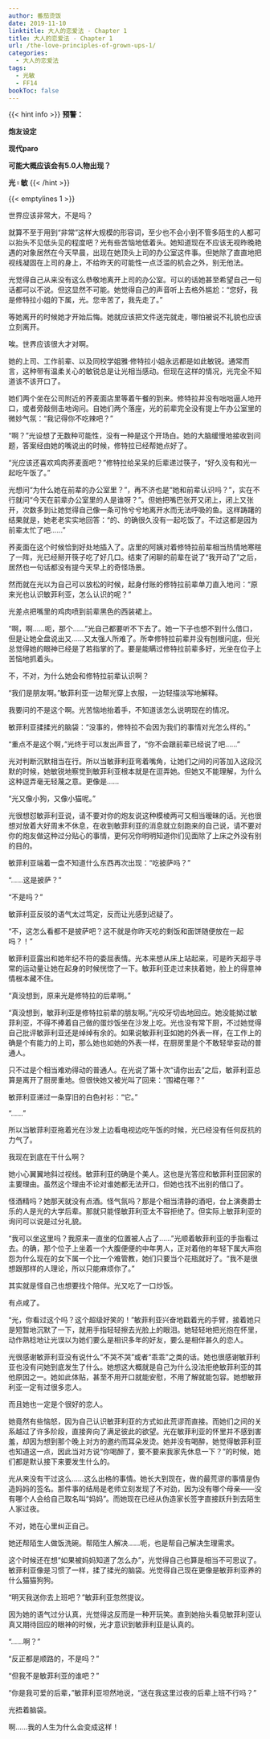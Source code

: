 ```yaml
---
author: 番茄烫饭
date: 2019-11-10
linktitle: 大人的恋爱法 - Chapter 1
title: 大人的恋爱法 - Chapter 1
url: /the-love-principles-of-grown-ups-1/
categories:
  - 大人的恋爱法
tags:
  - 光敏
  - FF14
bookToc: false
---
```


{{< hint info >}}
**预警：**

**炮友设定**

**现代paro**

**可能大概应该会有5.0人物出现？**

**光♀敏**
{{< /hint >}}

<!--more-->

{{< emptylines 1 >}}

世界应该非常大，不是吗？

就算不至于用到“非常”这样大规模的形容词，至少也不会小到不管多陌生的人都可以抬头不见低头见的程度吧？光有些苦恼地低着头。她知道现在不应该无视昨晚艳遇的对象居然在今天早晨，出现在她顶头上司的办公室这件事。但她除了直直地把视线凝固在上司的身上，不给昨天的可能性一点泛滥的机会之外，别无他法。

光觉得自己从来没有这么恭敬地离开上司的办公室。可以的话她甚至希望自己一句话都可以不说。但这显然不可能。她觉得自己的声音听上去格外尴尬：“您好，我是修特拉小姐的下属，光。您辛苦了，我先走了。”

等她离开的时候她才开始后悔。她就应该把文件送完就走，哪怕被说不礼貌也应该立刻离开。

唉。世界应该很大才对啊。

她的上司、工作前辈、以及同校学姐雅·修特拉小姐永远都是如此敏锐。通常而言，这种带有温柔关心的敏锐总是让光相当感动。但现在这样的情况，光完全不知道该不该开口了。

她们两个坐在公司附近的荞麦面店里等着午餐的到来。修特拉并没有咄咄逼人地开口，或者旁敲侧击地询问。自她们两个落座，光的前辈完全没有提上午办公室里的微妙气氛：“我记得你不吃辣吧？”

“啊？”光设想了无数种可能性，没有一种是这个开场白。她的大脑缓慢地接收到问题，答案经由她的嘴说出的时候，修特拉已经帮她点好了。

“光应该还喜欢鸡肉荞麦面吧？”修特拉给呆呆的后辈递过筷子，“好久没有和光一起吃午饭了。”

光想问“为什么她在前辈的办公室里？”，再不济也是“她和前辈认识吗？”，实在不行就问“今天在前辈办公室里的人是谁呀？”。但她把嘴巴张开又闭上，闭上又张开，次数多到让她觉得自己像一条可怜兮兮地离开水而无法呼吸的鱼。这样踌躇的结果就是，她老老实实地回答：“的、的确很久没有一起吃饭了。不过这都是因为前辈太忙了吧……”

荞麦面在这个时候恰到好处地插入了。店里的阿姨对着修特拉前辈相当热情地寒暄了一阵，光已经掰开筷子吃了好几口。结束了闲聊的前辈在说了“我开动了”之后，居然也一句话都没有提今天早上的奇怪场景。

然而就在光以为自己可以放松的时候，起身付账的修特拉前辈单刀直入地问：“原来光也认识敏菲利亚，怎么认识的呢？”

光差点把嘴里的鸡肉喷到前辈黑色的西装裙上。

“啊，啊……呃，那个……”光自己都要听不下去了。她一下子也想不到什么借口，但是让她全盘说出又……又太强人所难了。所幸修特拉前辈并没有刨根问底，但光总觉得她的眼神已经是了若指掌的了。要是能瞒过修特拉前辈多好，光坐在位子上苦恼地抓着头。

不，不对，为什么她会和修特拉前辈认识啊？

“我们是朋友啊。”敏菲利亚一边帮光穿上衣服，一边轻描淡写地解释。

我要问的不是这个啊。光苦恼地抬着手，不知道该怎么说明现在的情况。

敏菲利亚揉揉光的脑袋：“没事的，修特拉不会因为我们的事情对光怎么样的。”

“重点不是这个啊，”光终于可以发出声音了，“你不会跟前辈已经说了吧……”

光对判断沉默相当在行。所以当敏菲利亚弯着嘴角，让她们之间的问答加入这段沉默的时候，她敏锐地察觉到敏菲利亚根本就是在逗弄她。但她又不能理解，为什么这种逗弄毫无轻蔑之意。更像是……

“光又像小狗，又像小猫呢。”

光很想怼敏菲利亚说，请不要对你的炮友说这种模棱两可又相当暧昧的话。光也很想对放着大好周末不休息，在收到敏菲利亚的消息就立刻跑来的自己说，请不要对你的炮友做这种过分贴心的事情，更何况你明明知道你们见面除了上床之外没有别的目的。

敏菲利亚端着一盘不知道什么东西再次出现：“吃披萨吗？”

“……这是披萨？”

“不是吗？”

敏菲利亚反驳的语气太过笃定，反而让光感到迟疑了。

“不，这怎么看都不是披萨吧？这不就是你昨天吃的剩饭和面饼随便放在一起吗？！”

敏菲利亚露出和她年纪不符的委屈表情。光本来想从床上站起来，可是昨天超乎寻常的运动量让她在起身的时候恍惚了一下。敏菲利亚走过来扶着她，脸上的得意神情根本藏不住。

“真没想到，原来光是修特拉的后辈啊。”

“真没想到，敏菲利亚是修特拉前辈的朋友啊。”光咬牙切齿地回应。她没能拗过敏菲利亚，不得不捧着自己做的蛋炒饭坐在沙发上吃。光也没有常下厨，不过她觉得自己批评敏菲利亚还是绰绰有余的。如果说敏菲利亚如她的外表一样，在工作上的确是个有能力的上司，那么她也如她的外表一样，在厨房里是个不敢轻举妄动的普通人。

只不过是个相当难劝得动的普通人。在光说了第十次“请你出去”之后，敏菲利亚总算是离开了厨房重地。但很快她又被光叫了回来：“围裙在哪？”

敏菲利亚递过一条穿旧的白色衬衫：“它。”

“……”

所以当敏菲利亚拖着光在沙发上边看电视边吃午饭的时候，光已经没有任何反抗的力气了。

我现在到底在干什么啊？

她小心翼翼地斜过视线。敏菲利亚的确是个美人。这也是光答应和敏菲利亚回家的主要理由。虽然这个理由不论对谁她都无法开口，但她也找不出别的借口了。

怪酒精吗？她那天就没有点酒。怪气氛吗？那是个相当清静的酒吧，台上演奏爵士乐的人是光的大学后辈。那就只能怪敏菲利亚太不容拒绝了。但实际上敏菲利亚的询问可以说是过分礼貌。

“我可以坐这里吗？我原来一直坐的位置被人占了……”光顺着敏菲利亚的手指看过去。的确，那个位子上坐着一个大腹便便的中年男人，正对着他的年轻下属大声抱怨为什么现在的女下属一个比一个难管教，她们只要当个花瓶就好了。“我不是很想跟那样的人理论，所以只能麻烦你了。”

其实就是怪自己也想要找个陪伴。光又吃了一口炒饭。

有点咸了。

“光，你看过这个吗？这个超级好笑的！”敏菲利亚兴奋地戳着光的手臂，接着她只是短暂地沉默了一下，就用手指轻轻擦去光脸上的眼泪。她轻轻地把光抱在怀里，动作熟稔地让光误以为她们要么是相识多年的好友，要么是相伴甚久的恋人。

光很感谢敏菲利亚没有说什么“不哭不哭”或者“乖乖”之类的话。她也很感谢敏菲利亚也没有问她到底发生了什么。她想这大概就是自己为什么没法拒绝敏菲利亚的其他原因之一。她如此体贴，甚至不用开口就能安慰，不用了解就能包容。她想敏菲利亚一定有过很多恋人。

而且她也一定是个很好的恋人。

她竟然有些恼怒，因为自己认识敏菲利亚的方式如此荒谬而直接。而她们之间的关系越过了许多阶段，直接奔向了满足彼此的欲望。光在敏菲利亚的怀里并不感到害羞，却因为想到那个晚上对方的邀约而耳朵发烫。她并没有喝醉，她觉得敏菲利亚也知道这一点，因此当对方说“你喝醉了，要不要来我家先休息一下？”的时候，她们都是默认接下来要发生什么的。

光从来没有干过这么……这么出格的事情。她长大到现在，做的最荒谬的事情是伪造妈妈的签名。那件事的结局是老师立刻发现了不对劲，因为没有哪个母亲——没有哪个人会给自己取名叫“妈妈”。而她现在已经从伪造家长签字直接跃升到去陌生人家过夜。

不对，她在心里纠正自己。

她还帮陌生人做饭洗碗。帮陌生人解决……呃，也是帮自己解决生理需求。

这个时候还在想“如果被妈妈知道了怎么办”，光觉得自己也算是相当不可思议了。敏菲利亚像是习惯了一样，揉了揉光的脑袋。光觉得自己现在更像是敏菲利亚养的什么猫猫狗狗。

“明天我送你去上班吧？”敏菲利亚忽然提议。

因为她的语气过分认真，光觉得这反而是一种开玩笑。直到她抬头看见敏菲利亚认真又期待回应的眼神的时候，光才意识到敏菲利亚是认真的。

“……啊？”

“反正都是顺路的，不是吗？”

“但我不是敏菲利亚的谁吧？”

“你是我可爱的后辈，”敏菲利亚坦然地说，“送在我这里过夜的后辈上班不行吗？”

光捂着脑袋。

啊……我的人生为什么会变成这样！
